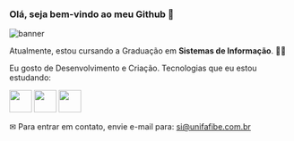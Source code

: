 ### Olá, seja bem-vindo ao meu Github 👋

![banner](http://img.thecodepost.org/2015/01/T-Rex-game-hidden.gif)

Atualmente, estou cursando a Graduação em **Sistemas de Informação**. 👨‍💻

Eu gosto de Desenvolvimento e Criação. Tecnologias que eu estou estudando:

<img src="http://pngimg.com/uploads/github/github_PNG70.png" height="40"/> <img src="https://cdn.iconscout.com/icon/free/png-256/linkedin-42-151143.png" height="40"/> <img src="https://upload.wikimedia.org/wikipedia/commons/thumb/4/48/Markdown-mark.svg/1280px-Markdown-mark.svg.png" height="40"/>




✉ Para entrar em contato, envie e-mail para: si@unifafibe.com.br
